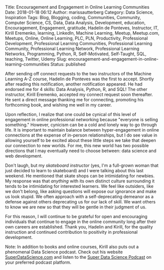 Title: Encouragement and Engagement in Online Learning Communities
Date: 2018-01-18 06:12
Author: marissautterberg
Category: Data Science, Inspiration
Tags: Blog, Blogging, coding, Communities, Community, Computer Science, CS, Data, Data Analysis, Development, education, Encouragement, Engagement, gratitude, Hadelin de Ponteves, Instructor, IT, Kirill Eremenko, learning, LinkedIn, Machine Learning, Meetup, Meetup.com, Meetups, Online, Online Learning, PLC, PLN, Productivity, Professional Development, Professional Learning Communities, Professional Learning Community, Professional Learning Network, Professional Learning Networks, Programming, Python, R, Self-Motivated, Self-Taught, SQL, teaching, Twitter, Udemy
Slug: encouragement-and-engagement-in-online-learning-communities
Status: published

After sending off connect requests to the two instructors of the Machine
Learning A-Z course, Hadelin de Ponteves was the first to accept.
Shortly after reading this notification, another notification appeared.
He had endorsed me for 4 skills: Data Analysis, Python, R, and SQL! The
other instructor, Kirill Eremenko, accepted my connect request soon
thereafter. He sent a direct message thanking me for connecting,
promoting his forthcoming book, and wishing me well in my career.

Upon reflection, I realize that one could be cynical of this level of
engagement in online professional networking because "everyone is
selling something." However, cynicism can be a cold and lonely way to go
through life. It is important to maintain balance between
hyper-engagement in online connections at the expense of in-person
relationships, but I do see value in allowing yourself to be excited
about these little steps we take that deepen our connection to new
worlds. For me, this new world has two possible directions that I may
eventually need to choose between: data science and web development.

Don't laugh, but my *skateboard instructor* (yes, I'm a full-grown woman
that just decided to learn to skateboard) and I were talking about this
last weekend. He mentioned that skate shops can be intimidating for
newbies. My response was that *anything* with its own distinct culture
surrounding it tends to be intimidating for interested learners. We feel
like outsiders, like we don't belong, like asking questions will expose
our ignorance and make us look stupid. We often approach with a
self-deprecating demeanor as a defense against others deprecating us for
our lack of skill. We want others to know we are new so that they will
be gentle in their judgment of us.

For this reason, I will continue to be grateful for open and encouraging
individuals that continue to engage in the online community long after
their own careers are established. Thank you, Hadelin and Kirill, for
the quality instruction and continued contribution to positivity in
professional development.

Note: In addition to books and online courses, Kirill also puts out a
phenomenal Data Science podcast. Check out his website
[SuperDataScience.com](http://www.superdatascience.com) and listen to
the [Super Data Science
Podcast](https://www.superdatascience.com/podcast/) on your preferred
podcast platform.
